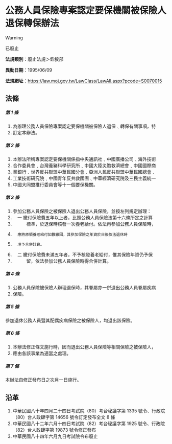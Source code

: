 # 公務人員保險專案認定要保機關被保險人退保轉保辦法


> [!WARNING]
> 已廢止


**法規類別**：廢止法規＞銓敘部

**異動日期**：1995/06/09  

**法規網址**：https://law.moj.gov.tw/LawClass/LawAll.aspx?pcode=S0070015



## 法條
##### 第 1 條
1. 為辦理公務人員保險專案認定要保機關被保險人退保﹑轉保有關事項，特
1. 訂定本辦法。

##### 第 2 條
1. 本辦法所稱專案認定要保機關係指中央通訊社﹑中國廣播公司﹑海外技術
1. 合作委員會﹑台灣養豬科學研究所﹑中國大陸災胞救濟總會﹑中國國際商
1. 業銀行﹑世界反共聯盟中華民國分會﹑亞洲人民反共聯盟中華民國總會﹑
1. 工業技術研究院﹑中國青年反共救國團﹑中華經濟研究院及三民主義統一
1. 中國大同盟推行委員會等十一個要保機關。

##### 第 3 條
1. 參加公務人員保險之被保險人退出公務人員保險，並按左列規定辦理：
1. 　一  繳付保險費五年以上者，比照公務人員保險法第十六條所定之計算
1. 　　　標準，於退保時核發一次養老給付。依法再參加公務人員保險時，
1.       應將原領養老給付如數繳回，其參加保險之年資於日後依法退休時
1.       准予合併計算。
1. 　二  繳付保險費未滿五年者，不予核發養老給付，惟其保險年資仍予保
1. 　　　留，依法參加公務人員保險時得合併計算。

##### 第 4 條
1. 公務人員保險被保險人辦理退保時，其眷屬亦一併退出公務人員眷屬疾病
1. 保險。

##### 第 5 條
參加退休公務人員暨其配偶疾病保險之被保險人，均退出該保險。

##### 第 6 條
1. 本辦法修正條文施行時，因而退出公務人員保險等相關保險之被保險人，
1. 應由各該事業為適當之處理。

##### 第 7 條
本辦法自修正發布日之次月一日施行。

## 沿革
1. 中華民國八十年四月二十四日考試院（80）考台秘議字第 1335 號令、行政院（80）台人政肆字第 14656  號令訂定發布全文 8  條
1. 中華民國八十二年六月十四日考試院（82）考台秘議字第 1925 號令、行政院（82）台人政肆字第 19873  號令修正發布
1. 中華民國八十四年六月九日考試院令布廢止
